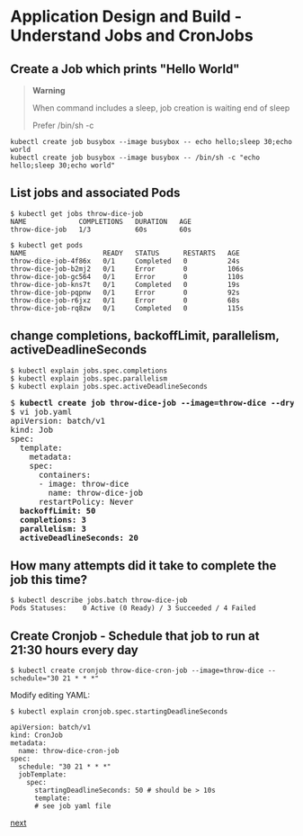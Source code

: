 # Application Design and Build - Understand Jobs and CronJobs

[//]: # (source 04/Jobs and CronJobs)

## Create a Job which prints "Hello World"

>**Warning**
>
>When command includes a sleep, job creation is waiting end of sleep
>
>Prefer /bin/sh -c

```
kubectl create job busybox --image busybox -- echo hello;sleep 30;echo world
kubectl create job busybox --image busybox -- /bin/sh -c "echo hello;sleep 30;echo world"
```


## List jobs and associated Pods

```
$ kubectl get jobs throw-dice-job 
NAME             COMPLETIONS   DURATION   AGE
throw-dice-job   1/3           60s        60s
```

```
$ kubectl get pods
NAME                   READY   STATUS      RESTARTS   AGE
throw-dice-job-4f86x   0/1     Completed   0          24s
throw-dice-job-b2mj2   0/1     Error       0          106s
throw-dice-job-gc564   0/1     Error       0          110s
throw-dice-job-kns7t   0/1     Completed   0          19s
throw-dice-job-pqpnw   0/1     Error       0          92s
throw-dice-job-r6jxz   0/1     Error       0          68s
throw-dice-job-rq8zw   0/1     Completed   0          115s
```

## change completions, backoffLimit, parallelism, activeDeadlineSeconds

```
$ kubectl explain jobs.spec.completions
$ kubectl explain jobs.spec.parallelism
$ kubectl explain jobs.spec.activeDeadlineSeconds
```

<pre>
$ <b>kubectl create job throw-dice-job --image=throw-dice --dry-run=client -o yaml > job.yaml</b>
$ vi job.yaml
apiVersion: batch/v1
kind: Job
spec:
  template:
    metadata:
    spec:
      containers:
      - image: throw-dice
        name: throw-dice-job
      restartPolicy: Never
  <b>backoffLimit: 50
  completions: 3
  parallelism: 3
  activeDeadlineSeconds: 20</b>
</pre>

## How many attempts did it take to complete the job this time?

```
$ kubectl describe jobs.batch throw-dice-job 
Pods Statuses:    0 Active (0 Ready) / 3 Succeeded / 4 Failed
```

## Create Cronjob - Schedule that job to run at 21:30 hours every day

```
$ kubectl create cronjob throw-dice-cron-job --image=throw-dice --schedule="30 21 * * *"
```

Modify editing YAML:
```
$ kubectl explain cronjob.spec.startingDeadlineSeconds
```

```
apiVersion: batch/v1
kind: CronJob
metadata:
  name: throw-dice-cron-job 
spec:
  schedule: "30 21 * * *"
  jobTemplate:
    spec:
      startingDeadlineSeconds: 50 # should be > 10s
      template:
      # see job yaml file
```

[next](./03-multi-container-pod-design.md)

